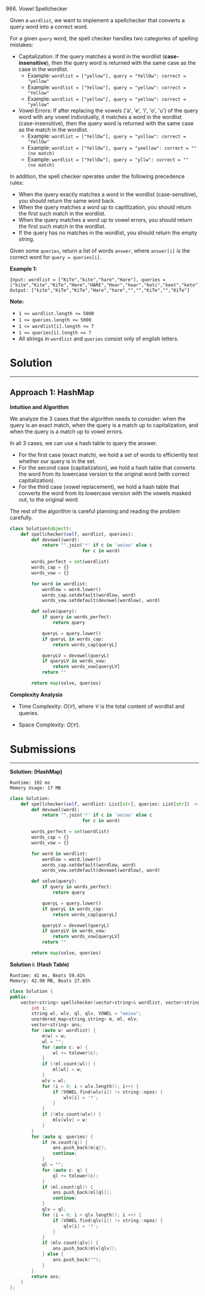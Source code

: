 966. Vowel Spellchecker

Given a `wordlist`, we want to implement a spellchecker that converts a query word into a correct word.

For a given `query` word, the spell checker handles two categories of spelling mistakes:

* Capitalization: If the query matches a word in the wordlist (**case-insensitive**), then the query word is returned with the same case as the case in the wordlist.
    * Example: `wordlist = ["yellow"], query = "YellOw": correct = "yellow"`
    * Example: `wordlist = ["Yellow"], query = "yellow": correct = "Yellow"`
    * Example: `wordlist = ["yellow"], query = "yellow": correct = "yellow"`
* Vowel Errors: If after replacing the vowels ('a', 'e', 'i', 'o', 'u') of the query word with any vowel individually, it matches a word in the wordlist (case-insensitive), then the query word is returned with the same case as the match in the wordlist.
    * Example: `wordlist = ["YellOw"], query = "yollow": correct = "YellOw"`
    * Example: `wordlist = ["YellOw"], query = "yeellow": correct = "" (no match)`
    * Example: `wordlist = ["YellOw"], query = "yllw": correct = "" (no match)`

In addition, the spell checker operates under the following precedence rules:

* When the query exactly matches a word in the wordlist (case-sensitive), you should return the same word back.
* When the query matches a word up to capitlization, you should return the first such match in the wordlist.
* When the query matches a word up to vowel errors, you should return the first such match in the wordlist.
* If the query has no matches in the wordlist, you should return the empty string.

Given some `queries`, return a list of words `answer`, where `answer[i]` is the correct word for `query = queries[i]`.

 

**Example 1:**
```
Input: wordlist = ["KiTe","kite","hare","Hare"], queries = ["kite","Kite","KiTe","Hare","HARE","Hear","hear","keti","keet","keto"]
Output: ["kite","KiTe","KiTe","Hare","hare","","","KiTe","","KiTe"]
```

**Note:**

* `1 <= wordlist.length <= 5000`
* `1 <= queries.length <= 5000`
* `1 <= wordlist[i].length <= 7`
* `1 <= queries[i].length <= 7`
* All strings in `wordlist` and `queries` consist only of english letters.

# Solution
---
## Approach 1: HashMap
**Intuition and Algorithm**

We analyze the 3 cases that the algorithm needs to consider: when the query is an exact match, when the query is a match up to capitalization, and when the query is a match up to vowel errors.

In all 3 cases, we can use a hash table to query the answer.

* For the first case (exact match), we hold a set of words to efficiently test whether our query is in the set.
* For the second case (capitalization), we hold a hash table that converts the word from its lowercase version to the original word (with correct capitalization).
* For the third case (vowel replacement), we hold a hash table that converts the word from its lowercase version with the vowels masked out, to the original word.

The rest of the algorithm is careful planning and reading the problem carefully.

```python
class Solution(object):
    def spellchecker(self, wordlist, queries):
        def devowel(word):
            return "".join('*' if c in 'aeiou' else c
                           for c in word)

        words_perfect = set(wordlist)
        words_cap = {}
        words_vow = {}

        for word in wordlist:
            wordlow = word.lower()
            words_cap.setdefault(wordlow, word)
            words_vow.setdefault(devowel(wordlow), word)

        def solve(query):
            if query in words_perfect:
                return query

            queryL = query.lower()
            if queryL in words_cap:
                return words_cap[queryL]

            queryLV = devowel(queryL)
            if queryLV in words_vow:
                return words_vow[queryLV]
            return ""

        return map(solve, queries)
```

**Complexity Analysis**

* Time Complexity: $O(\mathcal{C})$, where $\mathcal{C}$ is the total content of wordlist and queries.

* Space Complexity: $O(\mathcal{C})$.

# Submissions
---
**Solution: (HashMap)**
```
Runtime: 192 ms
Memory Usage: 17 MB
```
```python
class Solution:
    def spellchecker(self, wordlist: List[str], queries: List[str]) -> List[str]:
        def devowel(word):
            return "".join('*' if c in 'aeiou' else c
                           for c in word)

        words_perfect = set(wordlist)
        words_cap = {}
        words_vow = {}

        for word in wordlist:
            wordlow = word.lower()
            words_cap.setdefault(wordlow, word)
            words_vow.setdefault(devowel(wordlow), word)

        def solve(query):
            if query in words_perfect:
                return query

            queryL = query.lower()
            if queryL in words_cap:
                return words_cap[queryL]

            queryLV = devowel(queryL)
            if queryLV in words_vow:
                return words_vow[queryLV]
            return ""

        return map(solve, queries)
```

**Solution i: (Hash Table)**
```
Runtime: 41 ms, Beats 59.41%
Memory: 42.98 MB, Beats 27.65%
```
```c++
class Solution {
public:
    vector<string> spellchecker(vector<string>& wordlist, vector<string>& queries) {
        int i;
        string wl, wlv, ql, qlv, VOWEL = "aeiou";
        unordered_map<string,string> m, ml, mlv;
        vector<string> ans;
        for (auto w: wordlist) {
            m[w] = w;
            wl = "";
            for (auto c: w) {
                wl += tolower(c);
            }
            if (!ml.count(wl)) {
                ml[wl] = w;
            }
            wlv = wl;
            for (i = 0; i < wlv.length(); i++) {
                if (VOWEL.find(wlv[i]) != string::npos) {
                    wlv[i] = '*';
                }
            }
            if (!mlv.count(wlv)) {
                mlv[wlv] = w;
            }
        }
        for (auto q: queries) {
            if (m.count(q)) {
                ans.push_back(m[q]);
                continue;
            }
            ql = "";
            for (auto c: q) {
                ql += tolower(c);
            }
            if (ml.count(ql)) {
                ans.push_back(ml[ql]);
                continue;
            }
            qlv = ql;
            for (i = 0; i < qlv.length(); i ++) {
                if (VOWEL.find(qlv[i]) != string::npos) {
                    qlv[i] = '*';
                }
            }
            if (mlv.count(qlv)) {
                ans.push_back(mlv[qlv]);
            } else {
                ans.push_back("");
            }
        }
        return ans;
    }
};
```
